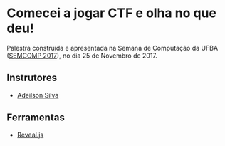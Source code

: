 # Comecei a jogar CTF e olha no que deu!

Palestra construída e apresentada na Semana de Computação da UFBA ([SEMCOMP 2017](https://semcomp.com.br)), no dia 25 de Novembro de 2017.

## Instrutores
- [Adeilson Silva](https://github.com/adeilsonsilva)

## Ferramentas

- [Reveal.js](https://github.com/hakimel/reveal.js)
